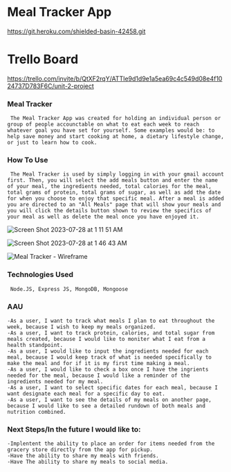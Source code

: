 # Meal Tracker App

https://git.heroku.com/shielded-basin-42458.git

# Trello Board

 https://trello.com/invite/b/QtXF2rqY/ATTIe9d1d9e1a5ea69c4c549d08e4f1024737D783F6C/unit-2-project

### Meal Tracker
``` The Meal Tracker App was created for holding an individual person or group of people accounctable on what to eat each week to reach whatever goal you have set for yourself. Some examples would be: to help save money and start cooking at home, a dietary lifestyle change, or just to learn how to cook.```

### How To Use
``` The Meal Tracker is used by simply logging in with your gmail account first. Then, you will select the add meals button and enter the name of your meal, the ingredients needed, total calories for the meal, total grams of protein, total grams of sugar, as well as add the date for when you choose to enjoy that specific meal. After a meal is added you are directed to an "All Meals" page that will show your meals and you will click the details button shown to review the specifics of your meal as well as delete the meal once you have enjoyed it.```

![Screen Shot 2023-07-28 at 1 11 51 AM](https://github.com/Rodneyg3220/Meal-Tracker---Unit-2-Project/assets/137218767/c2b27ea6-66c4-4bb8-ae56-5561b36b6e63)


![Screen Shot 2023-07-28 at 1 46 43 AM](https://github.com/Rodneyg3220/Meal-Tracker---Unit-2-Project/assets/137218767/747e0b22-16f4-4c80-9fb3-91faa664b9aa)


![Meal Tracker - Wireframe](https://github.com/Rodneyg3220/Meal-Tracker---Unit-2-Project/assets/137218767/319c9e49-43c3-4d75-a5c1-d28186dccdd7)


### Technologies Used
``` Node.JS, Express JS, MongoDB, Mongoose```

### AAU
``` 
-As a user, I want to track what meals I plan to eat throughout the week, because I wish to keep my meals organized.
-As a user, I want to track protein, calories, and total sugar from meals created, because I would like to moniter what I eat from a health standpoint.
-As a user, I would like to input the ingredients needed for each meal, because I would keep track of what is needed specifically to make the meal and for if it is my first time making a meal.
-As a user, I would like to check a box once I have the ingrients needed for the meal, because I would like a reminder of the ingredients needed for my meal.
-As a user, I want to select specific dates for each meal, because I want designate each meal for a specific day to eat.
-As a user, I want to see the details of my meals on another page, because I would like to see a detailed rundown of both meals and nutrition combined.
```
### Next Steps/In the future I would like to:
``` 
-Implentent the ability to place an order for items needed from the gracery store directly from the app for pickup.
-Have the ability to share my meals with friends.
-Have The ability to share my meals to social media.
```
